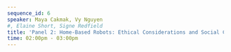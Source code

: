 ```yaml
---
sequence_id: 6
speaker: Maya Cakmak, Vy Nguyen
#, Elaine Short, Signe Redfield
title: 'Panel 2: Home-Based Robots: Ethical Considerations and Social Change'
time: 02:00pm - 03:00pm
---
```


